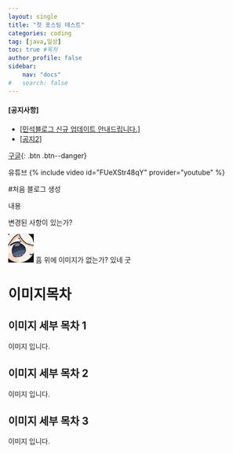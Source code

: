 ```yaml
---
layout: single
title: "첫 포스팅 테스트"
categories: coding
tag: [java,일상]
toc: true #목차
author_profile: false
sidebar:
    nav: "docs"
#   search: false
--- 
```

<div class="notice--danger">
<h4>[공지사항]</h4> 
<ul>
    <li><a href="https://mmistakes.github.io/minimal-mistakes/docs/quick-start-guide/" >[민석블로그 신규 업데이트 안내드립니다.]</a>
    </li>
    <li><a href="#">[공지2]</a></li>
</ul>
</div>
<!-- [공지사항][민석블로그 신규 업데이트 안내드립니다.](https://mmistakes.github.io/minimal-mistakes/docs/quick-start-guide/)
{: .notice--danger} -->

[구글](https://google.com){: .btn .btn--danger}

유튜브
{% include video id="FUeXStr48qY" provider="youtube" %}

#처음 블로그 생성
    
내용

변경된 사항이 있는가?

![](/images/2022-11-24-11-31-59.png)
흠 위에 이미지가 없는가? 있네 굿
# 이미지목차
## 이미지 세부 목차 1
이미지 입니다.
## 이미지 세부 목차 2
이미지 입니다.
## 이미지 세부 목차 3
이미지 입니다.

